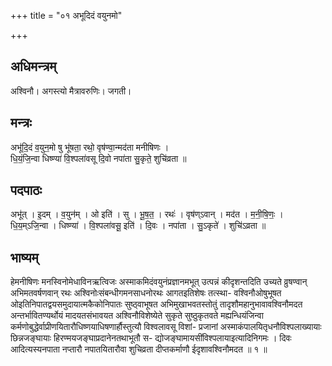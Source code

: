 +++
title = "०१ अभूदिदं वयुनमो"

+++
## अधिमन्त्रम्
अश्विनौ। अगस्त्यो मैत्रावरुणिः। जगती।

## मन्त्रः
अभू॑दि॒दं व॒युन॒मो षु भू॑षता॒ रथो॒ वृष॑ण्वा॒न्मद॑ता मनीषिणः ।  
धि॒यं॒जि॒न्वा धिष्ण्या॑ वि॒श्पला॑वसू दि॒वो नपा॑ता सु॒कृते॒ शुचि॑व्रता ॥

## पदपाठः
अभू॑त् । इ॒दम् । व॒युन॑म् । ओ इति॑ । सु । भू॒ष॒त॒ । रथः॑ । वृष॑ण्ऽवान् । मद॑त । म॒नी॒षि॒णः॒ ।  
धि॒य॒म्ऽजि॒न्वा । धिष्ण्या॑ । वि॒श्पला॑वसू॒ इति॑ । दि॒वः । नपा॑ता । सु॒ऽकृते॑ । शुचि॑ऽव्रता ॥

## भाष्यम्
हेमनीषिणः मनस्विनोमेधाविनऋत्विजः अस्माकमिदंवयुनंप्रज्ञानमभूत् उत्पन्नं कीदृशन्तदिति उच्यते व्रुषण्वान् अभिमतवर्षणवान् रथः अश्विनोःसंबन्धीगमनसाधनोरथः आगतइतिशेषः तत्स्था- वश्विनौओषुभूषत ओइतिनिपातद्वयसमुदायात्मकैकोनिपातः सुष्ठ्वाभूषत अभिमुखाभवतस्तोतुं तादृशौमहानुभावावश्विनौमदत अन्तर्भावितण्यर्थोयं मादयतसंभावयत अश्विनौविशेष्येते सुकृते सुष्ठुकृतवते मह्यन्धियंजिन्वा कर्मणोबुद्धेर्वाप्रीणयितारौधिष्णयाधिषणार्हौस्तुत्यौ विश्वलावसू विशां- प्रजानां अस्माकंपालयितृधनौविश्पलाख्यायाः छिन्नजङ्घायाः हिरण्मयजङ्घाप्रदानेनतथाभूतौ स- द्योजङ्घामायसींविश्पलायाइत्यादिनिगमः । दिवः आदित्यस्यनपाता नप्तारौ नपातयितारौवा शुचिव्रता दीप्तकर्माणौ ईदृशावश्विनौमदत ॥ १ ॥